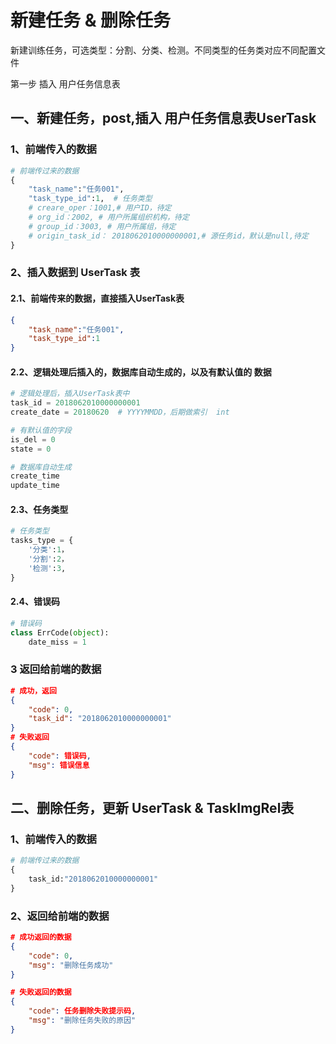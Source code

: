 # 新建任务 & 删除任务

新建训练任务，可选类型：分割、分类、检测。不同类型的任务类对应不同配置文件

第一步 插入 用户任务信息表

[接口url]: 192.168.186.128:8000/training/tasks/tasks

## 一、新建任务，post,插入 用户任务信息表UserTask 

### 1、前端传入的数据

```python
# 前端传过来的数据
{
    "task_name":"任务001",
    "task_type_id":1,  # 任务类型
    # creare_oper：1001,# 用户ID，待定
    # org_id：2002, # 用户所属组织机构，待定
    # group_id：3003, # 用户所属组，待定
    # origin_task_id： 2018062010000000001,# 源任务id，默认是null,待定
}
```

### 2、插入数据到 UserTask 表

#### 2.1、前端传来的数据，直接插入UserTask表

```json
{
    "task_name":"任务001",
    "task_type_id":1
}
```

#### 2.2、逻辑处理后插入的，数据库自动生成的，以及有默认值的    数据

```python
# 逻辑处理后，插入UserTask表中
task_id = 2018062010000000001
create_date = 20180620  # YYYYMMDD，后期做索引  int

# 有默认值的字段
is_del = 0
state = 0

# 数据库自动生成
create_time
update_time
```

#### 2.3、任务类型

```python
# 任务类型
tasks_type = {
    '分类':1，
    '分割':2，
    '检测':3,
}
```


#### 2.4、错误码

```python
# 错误码
class ErrCode(object):
    date_miss = 1
```

### 3 返回给前端的数据

```json
# 成功，返回
{
    "code": 0,
    "task_id": "2018062010000000001"
}
# 失败返回
{
    "code": 错误码,
    "msg": 错误信息
}
```

## 二、删除任务，更新 UserTask & TaskImgRel表 

### 1、前端传入的数据

```python
# 前端传过来的数据
{
    task_id:"2018062010000000001"
}
```

### 2、返回给前端的数据

```json
# 成功返回的数据
{
    "code": 0,
    "msg": "删除任务成功"
}

# 失败返回的数据
{
    "code": 任务删除失败提示码,
    "msg": "删除任务失败的原因"
}
```

